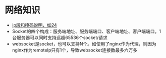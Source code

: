 # 网络知识

* [ip段和掩码说明，如24](http://www.nocidc.com/News/New-96.html)
* Socket的四个构成：服务端地址、服务端端口、客户端地址、客户端端口。1台服务器可以同时支持远超65536个socket/请求
* websocket是socket，也可以支持N个。如使用了nginx作为代理，则因为nginx作为remoteIp只有1个，导致websocket连接数最多六万多
